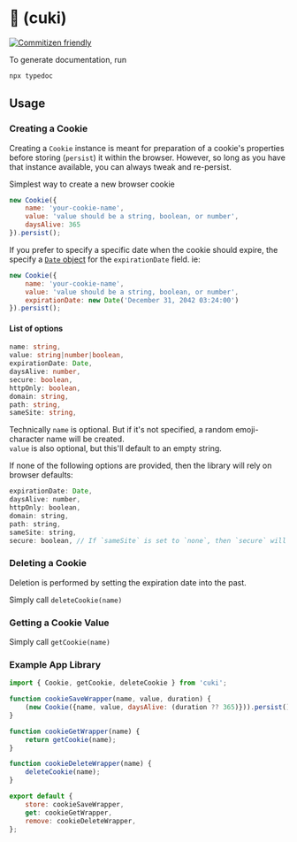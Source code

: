 # 🍪 (cuki)

[![Commitizen friendly](https://img.shields.io/badge/commitizen-friendly-brightgreen.svg)](http://commitizen.github.io/cz-cli/)

To generate documentation, run
```sh
npx typedoc
```

## Usage

### Creating a Cookie
Creating a `Cookie` instance is meant for preparation of a cookie's properties before storing (`persist`) it within
the browser. However, so long as you have that instance available, you can always tweak and re-persist.

Simplest way to create a new browser cookie
```js
new Cookie({
    name: 'your-cookie-name',
    value: 'value should be a string, boolean, or number',
    daysAlive: 365
}).persist();
```

If you prefer to specify a specific date when the cookie should expire, the specify a
[`Date` object](https://developer.mozilla.org/en-US/docs/Web/JavaScript/Reference/Global_Objects/Date) for the
`expirationDate` field. ie:
```js
new Cookie({
    name: 'your-cookie-name',
    value: 'value should be a string, boolean, or number',
    expirationDate: new Date('December 31, 2042 03:24:00')
}).persist();
```

#### List of options
```ts
name: string,
value: string|number|boolean,
expirationDate: Date,
daysAlive: number,
secure: boolean,
httpOnly: boolean,
domain: string,
path: string,
sameSite: string,
```

Technically `name` is optional. But if it's not specified, a random emoji-character name will be created.  
`value` is also optional, but this'll default to an empty string.

If none of the following options are provided, then the library will rely on browser defaults:
```js
expirationDate: Date,
daysAlive: number,
httpOnly: boolean,
domain: string,
path: string,
sameSite: string,
secure: boolean, // If `sameSite` is set to `none`, then `secure` will be enabled.
```


### Deleting a Cookie

Deletion is performed by setting the expiration date into the past.

Simply call `deleteCookie(name)`

### Getting a Cookie Value

Simply call `getCookie(name)`

### Example App Library
```js
import { Cookie, getCookie, deleteCookie } from 'cuki';

function cookieSaveWrapper(name, value, duration) {
    (new Cookie({name, value, daysAlive: (duration ?? 365)})).persist();
}

function cookieGetWrapper(name) {
    return getCookie(name);
}

function cookieDeleteWrapper(name) {
    deleteCookie(name);
}

export default {
    store: cookieSaveWrapper,
    get: cookieGetWrapper,
    remove: cookieDeleteWrapper,
};
```
